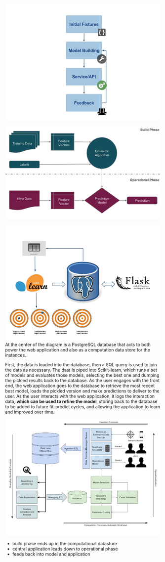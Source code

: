 ![Machine learning flow](figures/machine_learning_flow.jpg)


![The machine learning application pipeline](figures/ML_pipeline.jpg)  


![Machine learning application architecture with Flask](figures/ML_architecture_flask.jpg)    
At the center of the diagram is a PostgreSQL database that acts to both power the web application and also as a computation data store for the instances.       

First, the data is loaded into the database, then a SQL query is used to join the data as necessary. The data is piped into Scikit-learn, which runs a set of models and evaluates those models, selecting the best one and dumping the pickled results back to the database. As the user engages with the front end, the web application goes to the database to retrieve the most recent best model, loads the pickled version and make predictions to deliver to the user. As the user interacts with the web application, it logs the interaction data, **which can be used to refine the model**, storing back to the database to be added to future fit-predict cycles, and allowing the application to learn and improved over time.    

![Large machine learning application architecture](figures/large_ML_architecture.jpg)

  - build phase ends up in the computational datastore    
  - central application leads down to operational phase    
  - feeds back into model and application    
